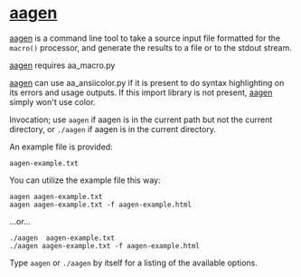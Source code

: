 # [aagen](aagen)

[aagen](aagen) is a command line tool to take a source input file
formatted for the `macro()` processor, and generate the results to a
file or to the stdout stream.

[aagen](aagen) requires aa_macro.py

[aagen](aagen) can use aa_ansiicolor.py if it is present to do syntax
highlighting on its errors and usage outputs. If this import library is
not present, [aagen](aagen) simply won't use color.

Invocation; use `aagen` if aagen is in the current path but not the
current directory, or `./aagen` if aagen is in the current directory.

An example file is provided:

    aagen-example.txt

You can utilize the example file this way:

    aagen aagen-example.txt
	aagen aagen-example.txt -f aagen-example.html

...or...

    ./aagen  aagen-example.txt
	./aagen aagen-example.txt -f aagen-example.html

Type `aagen` or `./aagen` by itself for a listing of the available options.
